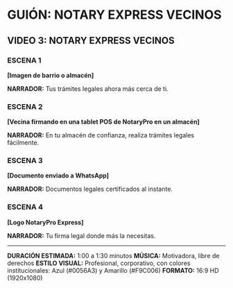# GUIÓN: NOTARY EXPRESS VECINOS

## VIDEO 3: NOTARY EXPRESS VECINOS

### ESCENA 1
**[Imagen de barrio o almacén]**

**NARRADOR:** 
Tus trámites legales ahora más cerca de ti.

### ESCENA 2
**[Vecina firmando en una tablet POS de NotaryPro en un almacén]**

**NARRADOR:** 
En tu almacén de confianza, realiza trámites legales fácilmente.

### ESCENA 3
**[Documento enviado a WhatsApp]**

**NARRADOR:** 
Documentos legales certificados al instante.

### ESCENA 4
**[Logo NotaryPro Express]**

**NARRADOR:** 
Tu firma legal donde más la necesitas.

---

**DURACIÓN ESTIMADA:** 1:00 a 1:30 minutos
**MÚSICA:** Motivadora, libre de derechos
**ESTILO VISUAL:** Profesional, corporativo, con colores institucionales: Azul (#0056A3) y Amarillo (#F9C006)
**FORMATO:** 16:9 HD (1920x1080)